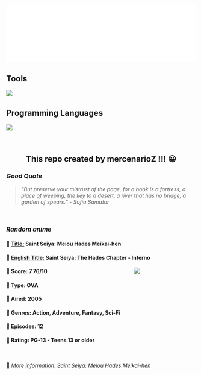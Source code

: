 
<img src="svg/nai.svg" />

<p>
  <h2>Tools</h2>
  <a href="https://skillicons.dev">
    <img src="https://skillicons.dev/icons?i=git,bash,vim,ubuntu,tensorflow,pytorch,docker,raspberrypi" />
  </a>

  <br />

  <h2>Programming Languages</h2>

  <a href="https://skillicons.dev">
    <img src="https://skillicons.dev/icons?i=python,c,cpp" />
  </a>
</p>

<br />

<h2 align="center">This repo created by mercenarioZ !!! 😀</h2>
<h3><i>Good Quote</i></h3>

<blockquote>
<i>
“But preserve your mistrust of the page, for a book is a fortress, a place of weeping, the key to a desert, a river that has no bridge, a garden of spears.” - Sofia Samatar
</i>
</blockquote>

<br />

<h3><i>Random anime</i></h3>

<h4>
  <strong>🥭 <u>Title:</u></strong> Saint Seiya: Meiou Hades Meikai-hen
</h4>

<h4>🌿 <u>English Title:</u> Saint Seiya: The Hades Chapter - Inferno</h4>

<img align="right" width="165" src=https://cdn.myanimelist.net/images/anime/12/75732.jpg />

<h4>🌱 Score: 7.76/10</h4>

<h4>🌲 Type: OVA</h4>

<h4>🌴 Aired: 2005</h4>

<h4>🌵 Genres: Action, Adventure, Fantasy, Sci-Fi</h4>

<h4>🥑 Episodes: 12</h4>

<h4>🍏 Rating: PG-13 - Teens 13 or older</h4>

<br />

🍂 *More information: [Saint Seiya: Meiou Hades Meikai-hen](https://myanimelist.net/anime/1253/Saint_Seiya__Meiou_Hades_Meikai-hen)*
    